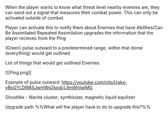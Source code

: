 When the player wants to know what threat level nearby enemies are, they can send out a signal that measures their combat power. This can only be activated outside of combat.

Player can activate this to notify them about Enemies that have Abilities/Can Be Assimilated
	Repeated Assimilation upgrades the information that the player recieves from the Ping

(Green) pulse outward to a predetermined range, within that dome (everything) would get outlined

List of things that would get outlined
	Enemies
	

![[Ping.png]]

Example of pulse outward:
https://youtube.com/clip/Ugkx-yBoGYLDRl6SJwmWgZkodcL8mWnIwjMG




Ghostlike - Nanite cluster; synthisizer, magnetic liquid equilizer

Upgrade path
%%What will the player have to do to upgrade this?%%